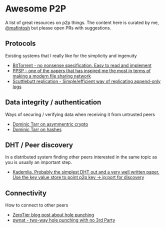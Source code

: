 # Awesome P2P

A list of great resources on p2p things.
The content here is curated by me, [@mafintosh](https://github.com/mafintosh) but please open PRs with suggestions.

## Protocols

Existing systems that I really like for the simplicity and ingenuity

* [BitTorrent - no nonsense specification. Easy to read and implement](https://wiki.theory.org/BitTorrentSpecification)
* [PPSP - one of the papers that has inspired me the most in terms of making a modern file sharing network](https://datatracker.ietf.org/doc/rfc7574/?include_text=1)
* [Scuttlebutt replication - Simple/efficient way of replicating append-only logs](http://www.cs.cornell.edu/home/rvr/papers/flowgossip.pdf)

## Data integrity / authentication

Ways of securing / verifying data when receiving it from untrusted peers

* [Dominic Tarr on asymmentric crypto](http://dominictarr.com/post/106497926352/asymmetric-cryptography-works-like-magic)
* [Dominic Tarr on hashes](http://dominictarr.com/post/154769946347/fairly-tale-cryptography-2-hashes)

## DHT / Peer discovery

In a distributed system finding other peers interested in the same topic as you is usually an important step.

* [Kademlia. Probably the simplest DHT out and a very well written paper. Use the key value store to point p2p key -> ip:port for discovery](https://pdos.csail.mit.edu/~petar/papers/maymounkov-kademlia-lncs.pdf)

## Connectivity

How to connect to other peers

* [ZeroTier blog post about hole punching](https://www.zerotier.com/blog/?p=226)
* [pwnat - two-way hole punching with no 3rd Party](https://samy.pl/pwnat/)
